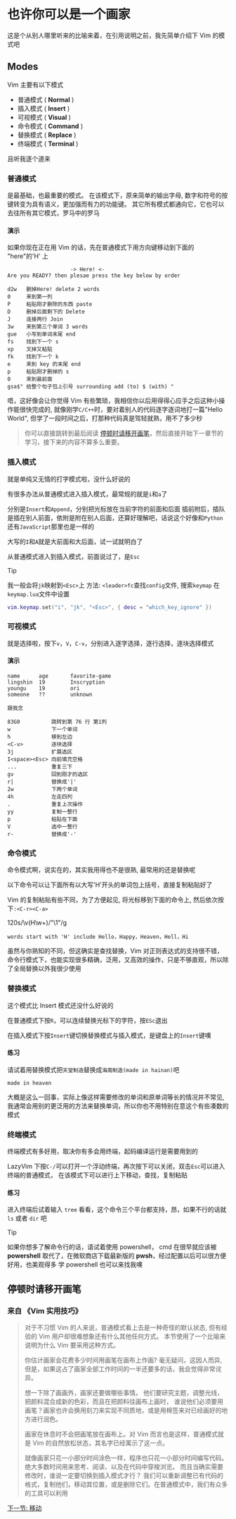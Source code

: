 # 也许你可以是一个画家

这是个从别人哪里听来的比喻来着，在引用说明之前，我先简单介绍下 Vim 的模式吧

## Modes

Vim 主要有以下模式

- 普通模式 ( **Normal** )
- 插入模式 ( **Insert** )
- 可视模式 ( **Visual** )
- 命令模式 ( **Command** )
- 替换模式 ( **Replace** )
- 终端模式 ( **Terminal** )

且听我逐个道来

### 普通模式

是最基础，也最重要的模式。
在该模式下，原来简单的输出字母, 数字和符号的按键转变为具有语义，更加强而有力的功能键。
其它所有模式都通向它，它也可以去往所有其它模式，罗马中的罗马

#### 演示

如果你现在正在用 Vim 的话，先在普通模式下用方向键移动到下面的 "here"的'H' 上

```text
                    -> Here! <-
Are you READY? then plesae press the key below by order

d2w   删掉Here! delete 2 words
0     来到第一列
P     粘贴刚才删除的东西 paste
D     删掉后面剩下的 Delete
J     连接两行 Join
3w    来到第三个单词 3 words
gue   小写到单词末尾 end
fs    找到下一个 s
xp    叉掉又粘贴
fk    找到下一个 k
e     来到 key 的末尾 end
p     粘贴刚才删掉的 s
0     来到最前面
gsa$" 给整个句子包上引号 surrounding add (to) $ (with) "
```

唔，这好像会让你觉得 Vim 有些繁琐，我相信你以后用得得心应手之后这种小操作能很快完成的,
就像刚学`C/C++`时，要对着别人的代码逐字逐词地打一篇"Hello World",
但学了一段时间之后，打那种代码真是驾轻就熟，用不了多少秒

> 你可以直接跳转到最后阅读 [停顿时请移开画笔](#停顿时请移开画笔)，然后直接开始下一章节的学习，接下来的内容不算多么重要。

### 插入模式

就是单纯又无情的打字模式啦，没什么好说的

有很多办法从普通模式进入插入模式，最常规的就是`i`和`a`了

分别是`Insert`和`Append`，分别把光标放在当前字符的前面和后面
插前附后，插队是插在别人前面，依附是附在别人后面，还算好理解吧，话说这个好像和`Python`还有`JavaScript`那里也是一样的

大写的`I`和`A`就是大前面和大后面，试一试就明白了

从普通模式进入到插入模式，前面说过了，是`Esc`

> [!Tip]
> 我一般会将`jk`映射到`<Esc>`上
> 方法: `<leader>fc`查找`config`文件, 搜索`keymap`
> 在`keymap.lua`文件中设置
>
> ```lua
> vim.keymap.set("i", "jk", "<Esc>", { desc = "which_key_ignore" })
> ```

### 可视模式

就是选择啦，按下`v`，`V`，`C-v`，分别进入逐字选择，逐行选择，逐块选择模式

#### 演示

```text
name      age       favorite-game
lingshin  19        Inscryption
youngu    19        ori
someone   ??        unknown

跟我念

83G0          跳转到第 76 行 第1列
w             下一个单词
h             移到左边
<C-v>         逐块选择
3j            扩展选区
I<space><Esc> 向前填充空格
...           重复三下
gv            回到刚才的选区
r|            替换成'|'
2w            下两个单词
4h            左走四列
.             重复上次操作
yy            复制一整行
p             粘贴在下面
V             选中一整行
r-            替换成'-'
```

### 命令模式

命令模式啊，说实在的，其实我用得也不是很熟,
最常用的还是替换呢

以下命令可以让下面所有以大写'H'开头的单词包上括号，直接复制粘贴好了

Vim 的复制粘贴有些不同，为了方便起见, 将光标移到下面的命令上, 然后依次按下`:<C-r><C-a>`

120s/\v(H\w+)/"\1"/g

```text
words start with 'H' include Hello，Happy，Heaven，Hell，Hi
```

虽然与你熟知的不同，但这确实是查找替换，Vim 对正则表达式的支持很不错，
命令行模式下，也能实现很多精确，泛用，又高效的操作，只是不够直观，所以除了全局替换以外我很少使用

### 替换模式

这个模式比 Insert 模式还没什么好说的

在普通模式下按`R`，可以连续替换光标下的字符，按`ESc`退出

在插入模式下按`Insert`键切换替换模式与插入模式，是键盘上的`Insert`键噢

#### 练习

请试着用替换模式把`天堂制造`替换成`海南制造(made in hainan)`吧

```text
made in heaven
```

大概是这么一回事，实际上像这样需要修改的单词和原单词等长的情况并不常见,
我通常会用别的更泛用的方法来替换单词，所以你也不用特别在意这个有些凑数的模式

### 终端模式

终端模式有多好用，取决你有多会用终端，起码编译运行是需要用到的

LazyVim 下按`C-/`可以打开一个浮动终端，再次按下可以关闭，双击`Esc`可以进入终端的普通模式，
在该模式下可以进行上下移动，查找，复制粘贴

#### 练习

进入终端后试着输入 `tree` 看看，这个命令三个平台都支持，昂，如果不行的话就 `ls` 或者 `dir` 吧

> [!TIP]
> 如果你想多了解命令行的话，请试着使用 powershell，
> cmd 在很早就应该被 **powershell** 取代了，在微软商店下载最新版的 **pwsh**，经过配置以后可以很方便好用，也美观得多
> 学 powershell 也可以来找我噢

## 停顿时请移开画笔

### 来自 《**Vim 实用技巧**》

> 对于不习惯 Vim 的人来说，普通模式看上去是一种奇怪的默认状态,
> 但有经验的 Vim 用户却很难想象还有什么其他任何方式。
> 本节使用了一个比喻来说明为什么 Vim 要采用这种方式。
>
> 你估计画家会花费多少时间用画笔在画布上作画? 毫无疑问，这因人而异,
> 但是，如果这占了画家全部工作时间的一半还要多的话，我会觉得非常诧异。
>
> 想一下除了画画外，画家还要做哪些事情。
> 他们要研究主题，调整光线，把颜料混合成新的色彩，而且在把颜料往画布上画时，
> 谁说他们必须要用画笔？画家也许会换用刻刀来实现不同质地，或是用棉签来对已经画好的地方进行润色。
>
> 画家在休息时不会把画笔放在画布上。对 Vim 而言也是这样，普通模式就是 Vim 的自然放松状态，其名字已经寓示了这一点。
>
> 就像画家只花一小部分时间涂色一样，程序也只花一小部分时间编写代码。
> 绝大多数时间用来思考、阅读、以及在代码中穿梭浏览。
> 而且当确实需要修改时，谁说一定要切换到插入模式才行？
> 我们可以重新调整已有代码的格式，复制他们，移动其位置，或是删除它们。在普通模式中，我们有众多的工具可以利用

[下一节: 移动](./3.移动.md)
